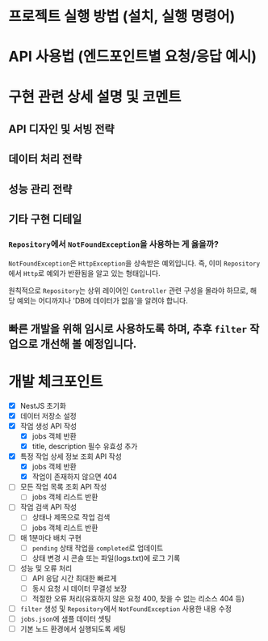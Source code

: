 # 프로젝트 실행 방법 (설치, 실행 명령어)

# API 사용법 (엔드포인트별 요청/응답 예시)

# 구현 관련 상세 설명 및 코멘트

## API 디자인 및 서빙 전략

## 데이터 처리 전략

## 성능 관리 전략

## 기타 구현 디테일

### `Repository`에서 `NotFoundException`을 사용하는 게 옳을까?

`NotFoundException`은 `HttpException`을 상속받은 예외입니다. 즉, 이미 `Repository`에서 `Http`로 예외가 반환됨을 알고 있는 형태입니다.

원칙적으로 `Repository`는 상위 레이어인 `Controller` 관련 구성을 몰라야 하므로, 해당 예외는 어디까지나 'DB에 데이터가 없음'을 알려야 합니다.

빠른 개발을 위해 임시로 사용하도록 하며, 추후 `filter` 작업으로 개선해 볼 예정입니다.
---

# 개발 체크포인트

- [x] NestJS 초기화
- [x] 데이터 저장소 설정
- [x] 작업 생성 API 작성
    - [x] jobs 객체 반환
    - [x] title, description 필수 유효성 추가
- [x] 특정 작업 상세 정보 조회 API 작성
    - [x] jobs 객체 반환
    - [x] 작업이 존재하지 않으면 404
- [ ] 모든 작업 목록 조회 API 작성
    - [ ] jobs 객체 리스트 반환
- [ ] 작업 검색 API 작성
    - [ ] 상태나 제목으로 작업 검색
    - [ ] jobs 객체 리스트 반환
- [ ] 매 1분마다 배치 구현
    - [ ] `pending` 상태 작업을 `completed`로 업데이트
    - [ ] 상태 변경 시 콘솔 또는 파일(logs.txt)에 로그 기록
- [ ] 성능 및 오류 처리
    - [ ] API 응답 시간 최대한 빠르게
    - [ ] 동시 요청 시 데이터 무결성 보장
    - [ ] 적절한 오류 처리(유효하지 않은 요청 400, 찾을 수 없는 리소스 404 등)
- [ ] `filter` 생성 및 `Repository`에서 `NotFoundException` 사용한 내용 수정
- [ ] `jobs.json`에 샘플 데이터 셋팅
- [ ] 기본 노드 환경에서 실행되도록 세팅
